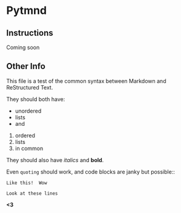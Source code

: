 Pytmnd
======

Instructions
------------
Coming soon

Other Info
----------
This file is a test of the common syntax between Markdown and ReStructured Text.

They should both have:

- unordered
- lists
- and

1. ordered
2. lists
3. in common

They should also have *italics* and **bold**.

Even ``quoting`` should work, and code blocks are janky but possible::

    Like this!  Wow

    Look at these lines

**<3**
